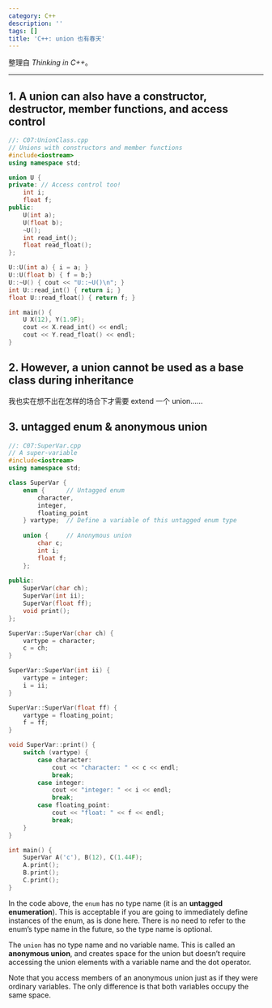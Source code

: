 ```yaml
---
category: C++
description: ''
tags: []
title: 'C++: union 也有春天'
---
```


整理自 _Thinking in C++_。

-----

## 1. A union can also have a constructor, destructor, member functions, and access control

```cpp
//: C07:UnionClass.cpp
// Unions with constructors and member functions
#include<iostream>
using namespace std;

union U {
private: // Access control too!
	int i;
	float f;
public:
	U(int a);
	U(float b);
	~U();
	int read_int();
	float read_float();
};

U::U(int a) { i = a; }
U::U(float b) { f = b;}
U::~U() { cout << "U::~U()\n"; }
int U::read_int() { return i; }
float U::read_float() { return f; }

int main() {
	U X(12), Y(1.9F);
	cout << X.read_int() << endl;
	cout << Y.read_float() << endl;
}
```

## 2. However, a union cannot be used as a base class during inheritance

我也实在想不出在怎样的场合下才需要 extend 一个 union……

## 3. untagged enum & anonymous union

```cpp
//: C07:SuperVar.cpp
// A super-variable
#include<iostream>
using namespace std;

class SuperVar {
	enum {		// Untagged enum
		character,
		integer,
		floating_point
	} vartype;	// Define a variable of this untagged enum type
	
	union {		// Anonymous union
		char c;
		int i;
		float f;
	};
	
public:
	SuperVar(char ch);
	SuperVar(int ii);
	SuperVar(float ff);
	void print();
};

SuperVar::SuperVar(char ch) {
	vartype = character;
	c = ch;
}

SuperVar::SuperVar(int ii) {
	vartype = integer;
	i = ii;
}

SuperVar::SuperVar(float ff) {
	vartype = floating_point;
	f = ff;
}

void SuperVar::print() {
	switch (vartype) {
		case character:
			cout << "character: " << c << endl;
			break;
		case integer:
			cout << "integer: " << i << endl;
			break;
		case floating_point:
			cout << "float: " << f << endl;
			break;
	}
}

int main() {
	SuperVar A('c'), B(12), C(1.44F);
	A.print();
	B.print();
	C.print();
}
```

In the code above, the `enum` has no type name (it is an **untagged enumeration**). This is acceptable if you are going to immediately define instances of the enum, as is done here. There is no need to refer to the enum’s type name in the future, so the type name is optional.

The `union` has no type name and no variable name. This is called an **anonymous union**, and creates space for the union but doesn’t require accessing the union elements with a variable name and the dot operator. 

Note that you access members of an anonymous union just as if they were ordinary variables. The only difference is that both variables occupy the same space.